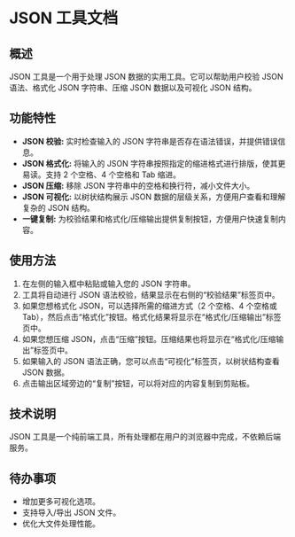 # JSON 工具文档

## 概述

JSON 工具是一个用于处理 JSON 数据的实用工具。它可以帮助用户校验 JSON 语法、格式化 JSON 字符串、压缩 JSON 数据以及可视化 JSON 结构。

## 功能特性

- **JSON 校验:** 实时检查输入的 JSON 字符串是否存在语法错误，并提供错误信息。
- **JSON 格式化:** 将输入的 JSON 字符串按照指定的缩进格式进行排版，使其更易读。支持 2 个空格、4 个空格和 Tab 缩进。
- **JSON 压缩:** 移除 JSON 字符串中的空格和换行符，减小文件大小。
- **JSON 可视化:** 以树状结构展示 JSON 数据的层级关系，方便用户查看和理解复杂的 JSON 结构。
- **一键复制:** 为校验结果和格式化/压缩输出提供复制按钮，方便用户快速复制内容。

## 使用方法

1.  在左侧的输入框中粘贴或输入您的 JSON 字符串。
2.  工具将自动进行 JSON 语法校验，结果显示在右侧的“校验结果”标签页中。
3.  如果您想格式化 JSON，可以选择所需的缩进方式（2 个空格、4 个空格或 Tab），然后点击“格式化”按钮。格式化结果将显示在“格式化/压缩输出”标签页中。
4.  如果您想压缩 JSON，点击“压缩”按钮。压缩结果也将显示在“格式化/压缩输出”标签页中。
5.  如果输入的 JSON 语法正确，您可以点击“可视化”标签页，以树状结构查看 JSON 数据。
6.  点击输出区域旁边的“复制”按钮，可以将对应的内容复制到剪贴板。

## 技术说明

JSON 工具是一个纯前端工具，所有处理都在用户的浏览器中完成，不依赖后端服务。

## 待办事项

- 增加更多可视化选项。
- 支持导入/导出 JSON 文件。
- 优化大文件处理性能。